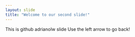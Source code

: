 ```yaml
---
layout: slide
title: "Welcome to our second slide!"
---
```

This is github adrianolw slide
Use the left arrow to go back!
